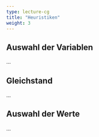 ```yaml
---
type: lecture-cg
title: "Heuristiken"
weight: 3
---
```



## Auswahl der Variablen

...

## Gleichstand

...

## Auswahl der Werte

...
